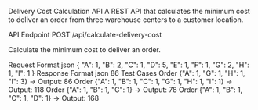 Delivery Cost Calculation API
A REST API that calculates the minimum cost to deliver an order from three warehouse centers to a customer location.

API Endpoint
POST /api/calculate-delivery-cost

Calculate the minimum cost to deliver an order.

Request Format
json
{
  "A": 1,
  "B": 2,
  "C": 1,
  "D": 5,
  "E": 1,
  "F": 1,
  "G": 2,
  "H": 1,
  "I": 1
}
Response Format
json
86
Test Cases
Order {"A": 1, "G": 1, "H": 1, "I": 3} → Output: 86
Order {"A": 1, "B": 1, "C": 1, "G": 1, "H": 1, "I": 1} → Output: 118
Order {"A": 1, "B": 1, "C": 1} → Output: 78
Order {"A": 1, "B": 1, "C": 1, "D": 1} → Output: 168
